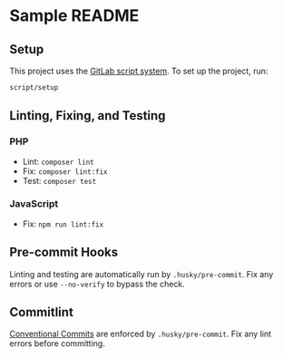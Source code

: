 # Sample README

## Setup

This project uses the [GitLab script
system](https://github.blog/2015-06-30-scripts-to-rule-them-all/). To set up the
project, run:

```bash
script/setup
```

## Linting, Fixing, and Testing

### PHP

-   Lint: `composer lint`
-   Fix: `composer lint:fix`
-   Test: `composer test`

### JavaScript

-   Fix: `npm run lint:fix`

## Pre-commit Hooks

Linting and testing are automatically run by `.husky/pre-commit`. Fix any errors
or use `--no-verify` to bypass the check.

## Commitlint

[Conventional
Commits](https://www.npmjs.com/package/@commitlint/config-conventional) are
enforced by `.husky/pre-commit`. Fix any lint errors before committing.
